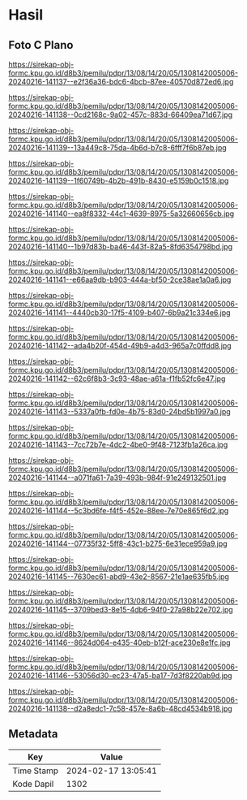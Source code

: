 # Hasil

## Foto C Plano

https://sirekap-obj-formc.kpu.go.id/d8b3/pemilu/pdpr/13/08/14/20/05/1308142005006-20240216-141137--e2f36a36-bdc6-4bcb-87ee-40570d872ed6.jpg

https://sirekap-obj-formc.kpu.go.id/d8b3/pemilu/pdpr/13/08/14/20/05/1308142005006-20240216-141138--0cd2168c-9a02-457c-883d-66409ea71d67.jpg

https://sirekap-obj-formc.kpu.go.id/d8b3/pemilu/pdpr/13/08/14/20/05/1308142005006-20240216-141139--13a449c8-75da-4b6d-b7c8-6fff7f6b87eb.jpg

https://sirekap-obj-formc.kpu.go.id/d8b3/pemilu/pdpr/13/08/14/20/05/1308142005006-20240216-141139--1f60749b-4b2b-491b-8430-e5159b0c1518.jpg

https://sirekap-obj-formc.kpu.go.id/d8b3/pemilu/pdpr/13/08/14/20/05/1308142005006-20240216-141140--ea8f8332-44c1-4639-8975-5a32660656cb.jpg

https://sirekap-obj-formc.kpu.go.id/d8b3/pemilu/pdpr/13/08/14/20/05/1308142005006-20240216-141140--1b97d83b-ba46-443f-82a5-8fd6354798bd.jpg

https://sirekap-obj-formc.kpu.go.id/d8b3/pemilu/pdpr/13/08/14/20/05/1308142005006-20240216-141141--e66aa9db-b903-444a-bf50-2ce38ae1a0a6.jpg

https://sirekap-obj-formc.kpu.go.id/d8b3/pemilu/pdpr/13/08/14/20/05/1308142005006-20240216-141141--4440cb30-17f5-4109-b407-6b9a21c334e6.jpg

https://sirekap-obj-formc.kpu.go.id/d8b3/pemilu/pdpr/13/08/14/20/05/1308142005006-20240216-141142--ada4b20f-454d-49b9-a4d3-965a7c0ffdd8.jpg

https://sirekap-obj-formc.kpu.go.id/d8b3/pemilu/pdpr/13/08/14/20/05/1308142005006-20240216-141142--62c6f8b3-3c93-48ae-a61a-f1fb52fc6e47.jpg

https://sirekap-obj-formc.kpu.go.id/d8b3/pemilu/pdpr/13/08/14/20/05/1308142005006-20240216-141143--5337a0fb-fd0e-4b75-83d0-24bd5b1997a0.jpg

https://sirekap-obj-formc.kpu.go.id/d8b3/pemilu/pdpr/13/08/14/20/05/1308142005006-20240216-141143--7cc72b7e-4dc2-4be0-9f48-7123fb1a26ca.jpg

https://sirekap-obj-formc.kpu.go.id/d8b3/pemilu/pdpr/13/08/14/20/05/1308142005006-20240216-141144--a071fa61-7a39-493b-984f-91e249132501.jpg

https://sirekap-obj-formc.kpu.go.id/d8b3/pemilu/pdpr/13/08/14/20/05/1308142005006-20240216-141144--5c3bd6fe-f4f5-452e-88ee-7e70e865f6d2.jpg

https://sirekap-obj-formc.kpu.go.id/d8b3/pemilu/pdpr/13/08/14/20/05/1308142005006-20240216-141144--07735f32-5ff8-43c1-b275-6e31ece959a9.jpg

https://sirekap-obj-formc.kpu.go.id/d8b3/pemilu/pdpr/13/08/14/20/05/1308142005006-20240216-141145--7630ec61-abd9-43e2-8567-21e1ae635fb5.jpg

https://sirekap-obj-formc.kpu.go.id/d8b3/pemilu/pdpr/13/08/14/20/05/1308142005006-20240216-141145--3709bed3-8e15-4db6-94f0-27a98b22e702.jpg

https://sirekap-obj-formc.kpu.go.id/d8b3/pemilu/pdpr/13/08/14/20/05/1308142005006-20240216-141146--8624d064-e435-40eb-b12f-ace230e8e1fc.jpg

https://sirekap-obj-formc.kpu.go.id/d8b3/pemilu/pdpr/13/08/14/20/05/1308142005006-20240216-141146--53056d30-ec23-47a5-ba17-7d3f8220ab9d.jpg

https://sirekap-obj-formc.kpu.go.id/d8b3/pemilu/pdpr/13/08/14/20/05/1308142005006-20240216-141138--d2a8edc1-7c58-457e-8a6b-48cd4534b918.jpg


## Metadata

| Key        | Value               |
| ---------- | ------------------- |
| Time Stamp | 2024-02-17 13:05:41 |
| Kode Dapil | 1302                |



